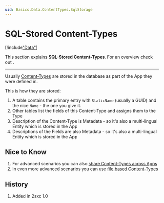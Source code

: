 ```yaml
---
uid: Basics.Data.ContentTypes.SqlStorage
---
```


# SQL-Stored Content-Types 

[!include["Data"](../../_shared-content-types-app.md)]

This section explains **SQL-Stored Content-Types**. For an overview check out [](xref:Basics.Data.Index).

---

Usually [Content-Types](xref:Basics.Data.ContentTypes.Index) are stored in the database as part of the App they were defined in. 

This is how they are stored:

1. A table contains the primary entry with `StaticName` (usually a GUID) and the nice `Name` - the one you give it.
1. Other tables list the fields of this Content-Type and assigns them to the Type
1. Description of the Content-Type is Metadata - so it's also a multi-lingual Entity which is stored in the App
1. Descriptions of the Fields are also Metadata - so it's also a multi-lingual Entity which is stored in the App

## Nice to Know

1. For advanced scenarios you can also [share Content-Types across Apps](xref:Basics.Data.ContentTypes.Shared)
1. In even more advanced scenarios you can use [file based Content-Types](xref:Basics.Data.ContentTypes.FileStorage)

## History

1. Added in 2sxc 1.0

